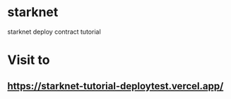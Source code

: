 # starknet
starknet deploy contract tutorial

# Visit to
## https://starknet-tutorial-deploytest.vercel.app/
